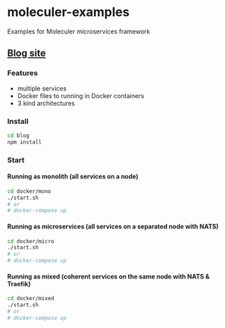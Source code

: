 # moleculer-examples
Examples for Moleculer microservices framework

## [Blog site](/blog)

### Features
- multiple services
- Docker files to running in Docker containers
- 3 kind architectures

### Install
```bash
cd blog
npm install
```

### Start

#### Running as monolith (all services on a node)
```bash
cd docker/mono
./start.sh
# or 
# docker-compose up
```

#### Running as microservices (all services on a separated node with NATS)
```bash
cd docker/micro
./start.sh
# or 
# docker-compose up
```

#### Running as mixed (coherent services on the same node with NATS & Traefik)
```bash
cd docker/mixed
./start.sh
# or 
# docker-compose up
```